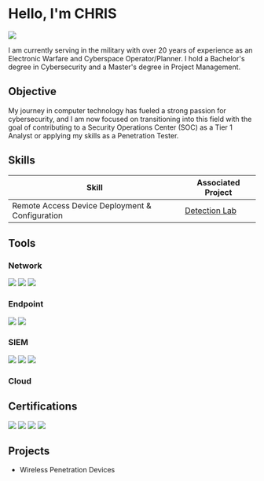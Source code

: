 # Hello, I'm CHRIS
<a href="https://www.linkedin.com/in/christopher-toledo-pm-2b7624118/"><img src="https://img.shields.io/badge/-LinkedIn-0072b1?&style=for-the-badge&logo=linkedin&logoColor=white" /></a>

I am currently serving in the military with over 20 years of experience as an Electronic Warfare and Cyberspace Operator/Planner. I hold a Bachelor's degree in Cybersecurity and a Master's degree in Project Management.

## Objective

My journey in computer technology has fueled a strong passion for cybersecurity, and I am now focused on transitioning into this field with the goal of contributing to a Security Operations Center (SOC) as a Tier 1 Analyst or applying my skills as a Penetration Tester.

## Skills


| Skill                                           | Associated Project         |
|-------------------------------------------------|----------------------------|
| Remote Access Device Deployment & Configuration | <a href="https://google.com">Detection Lab</a>|


## Tools

### Network
<div>
    <img src="https://img.shields.io/badge/-Wireshark-1679A7?&style=for-the-badge&logo=Wireshark&logoColor=white" />
    <img src="https://img.shields.io/badge/-Suricata-EF3B2D?&style=for-the-badge&logo=Suricata&logoColor=white" />
    <img src="https://img.shields.io/badge/-Zeek-777BB4?&style=for-the-badge&logo=Zeek&logoColor=white" />
</div>

### Endpoint
<div>
    <img src="https://img.shields.io/badge/-Microsoft_Defender_for_Endpoint-00A4EF?&style=for-the-badge&logo=Microsoft&logoColor=white" />
    <img src="https://img.shields.io/badge/-Velociraptor-4B275F?&style=for-the-badge&logo=Velociraptor&logoColor=white" />
</div>

### SIEM
<div>
    <img src="https://img.shields.io/badge/-Microsoft_Sentinel-0078D4?&style=for-the-badge&logo=Microsoft&logoColor=white" />
    <img src="https://img.shields.io/badge/-Splunk-000000?&style=for-the-badge&logo=Splunk&logoColor=white" />
    <img src="https://img.shields.io/badge/-Elastic-005571?&style=for-the-badge&logo=Elastic&logoColor=white" />
</div>

### Cloud
<div>
    
## Certifications
<div>
<img src="https://img.shields.io/badge/-Security%2B-FF0000?&style=for-the-badge&logo=CompTIA&logoColor=white" />
<img src="https://img.shields.io/badge/-Network%2B-007ACC?&style=for-the-badge&logo=CompTIA&logoColor=white" />
<img src="https://img.shields.io/badge/-CySA%2B-4D4D4D?&style=for-the-badge&logo=CompTIA&logoColor=white" />
<img src="https://img.shields.io/badge/-CSAP-006400?&style=for-the-badge&logo=CompTIA&logoColor=white" />
</div>

## Projects
- Wireless Penetration Devices
